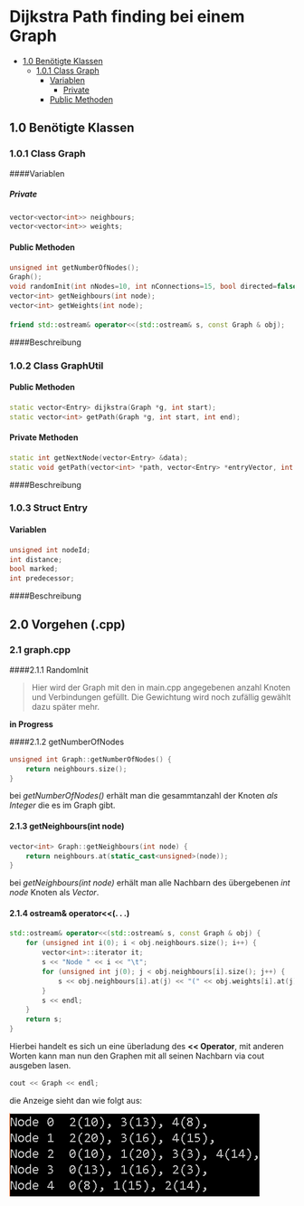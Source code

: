 # Dijkstra Path finding bei einem Graph

 * [1.0 Benötigte Klassen](#1.0-Benötigte-Klassen)
   * [1.0.1 Class Graph](#1.0.1-Class-Graph)
     * [Variablen](#Variablen)
       * [Private](#Private)
     * [Public Methoden](#Public-Methoden)

## 1.0 Benötigte Klassen

### 1.0.1 Class Graph

####Variablen

##### Private

````cpp
vector<vector<int>> neighbours;
vector<vector<int>> weights;
````

#### Public Methoden

````cpp
unsigned int getNumberOfNodes();
Graph();
void randomInit(int nNodes=10, int nConnections=15, bool directed=false);
vector<int> getNeighbours(int node);
vector<int> getWeights(int node);

friend std::ostream& operator<<(std::ostream& s, const Graph & obj);
````



####Beschreibung

### 1.0.2 Class GraphUtil

#### Public Methoden

```cpp
static vector<Entry> dijkstra(Graph *g, int start);
static vector<int> getPath(Graph *g, int start, int end);
```

#### Private Methoden

````cpp
static int getNextNode(vector<Entry> &data);
static void getPath(vector<int> *path, vector<Entry> *entryVector, int start, int end);
````

####Beschreibung

### 1.0.3 Struct Entry

#### Variablen

```cpp
unsigned int nodeId;
int distance;
bool marked;
int predecessor;
```

####Beschreibung



## 2.0 Vorgehen (.cpp)

### 2.1 graph.cpp

####2.1.1 RandomInit

> Hier wird der Graph mit den in main.cpp angegebenen anzahl Knoten und Verbindungen gefüllt. Die Gewichtung wird noch zufällig gewählt dazu später mehr.

 **in Progress**



####2.1.2 getNumberOfNodes

````cpp
unsigned int Graph::getNumberOfNodes() {
	return neighbours.size();
}
````

bei *getNumberOfNodes()* erhält man die gesammtanzahl der Knoten *als Integer* die es im Graph gibt.

#### 2.1.3 getNeighbours(int node)

````cpp
vector<int> Graph::getNeighbours(int node) {
	return neighbours.at(static_cast<unsigned>(node));
}
````

bei *getNeighbours(int node)* erhält man alle Nachbarn des übergebenen *int node* Knoten als *Vector<int>*.

#### 2.1.4 ostream& operator<<(. . .)

````cpp
std::ostream& operator<<(std::ostream& s, const Graph & obj) {
	for (unsigned int i(0); i < obj.neighbours.size(); i++) {
		vector<int>::iterator it;
		s << "Node " << i << "\t";
		for (unsigned int j(0); j < obj.neighbours[i].size(); j++) {
			s << obj.neighbours[i].at(j) << "(" << obj.weights[i].at(j) << "), ";
		}
		s << endl;
	}
	return s;
}
````

Hierbei handelt es sich un eine überladung des **<< Operator**, mit anderen Worten kann man nun den Graphen mit all seinen Nachbarn via cout ausgeben lasen.

````cpp
cout << Graph << endl;
````

die Anzeige sieht dan wie folgt aus:

![Cout von Graph](Readme/coutGraph.png)
